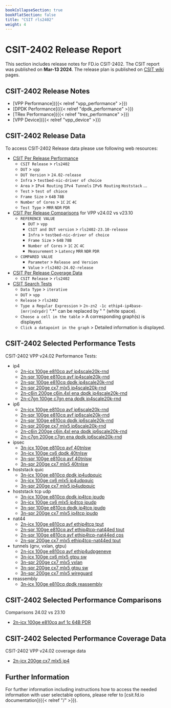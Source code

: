 ```yaml
---
bookCollapseSection: true
bookFlatSection: false
title: "CSIT rls2402"
weight: 4
---
```


# CSIT-2402 Release Report

This section includes release notes for FD.io CSIT-2402. The CSIT report
was published on **Mar-13 2024**. The release plan is published on
[CSIT wiki](https://wiki.fd.io/view/CSIT/csit2402_plan) pages.

## CSIT-2402 Release Notes

- [VPP Performance]({{< relref "vpp_performance" >}})
- [DPDK Performance]({{< relref "dpdk_performance" >}})
- [TRex Performance]({{< relref "trex_performance" >}})
- [VPP Device]({{< relref "vpp_device" >}})

## CSIT-2402 Release Data

To access CSIT-2402 Release data please use following web resources:

- [CSIT Per Release Performance](https://csit.fd.io/report/)
  - `CSIT Release` > `rls2402`
  - `DUT` > `vpp`
  - `DUT Version` > `24.02-release`
  - `Infra` > `testbed-nic-driver of choice`
  - `Area` > `IPv4 Routing` `IPv4 Tunnels` `IPv6 Routing` `Hoststack` ...
  - `Test` > `test of chioce`
  - `Frame Size` > `64B` `78B`
  - `Number of Cores` > `1C` `2C` `4C`
  - `Test Type` > `MRR` `NDR` `PDR`
- [CSIT Per Release Comparisons](https://csit.fd.io/comparisons/) for VPP
  v24.02 vs v23.10
  - `REFERENCE VALUE`
    - `DUT` > `vpp`
    - `CSIT and DUT version` > `rls2402-23.10-release`
    - `Infra` > `testbed-nic-driver of choice`
    - `Frame Size` > `64B` `78B`
    - `Number of Cores` > `1C` `2C` `4C`
    - `Measurement` > `Latency` `MRR` `NDR` `PDR`
  - `COMPARED VALUE`
    - `Parameter` > `Release and Version`
    - `Value` > `rls2402-24.02-release`
- [CSIT Per Release Coverage Data](https://csit.fd.io/coverage/)
  - `CSIT Release` > `rls2402`
- [CSIT Search Tests](https://csit.fd.io/search/)
  - `Data Type` > `iterative`
  - `DUT` > `vpp`
  - `Release` > `rls2402`
  - `Type a Regular Expression` > `2n-zn2 -1c ethip4-ip4base-[mrr|ndrpdr]`
    ".*" can be replaced by " " (white space).
  - `Choose a cell in the table` > A corresponding graph(s) is displayed.
  - `Click a datapoint in the graph` > Detailed information is displayed.

## CSIT-2402 Selected Performance Tests

CSIT-2402 VPP v24.02 Performance Tests:

- ip4
  - [2n-icx 100ge e810cq avf ip4scale20k-rnd](https://csit.fd.io/report/#eNrtVstOwzAQ_JpwQYvsrUO4cGjJfyDjbGlEmpq1G1G-HreqtIkAqUgtvfjgl2asHe9oJIe4YXoO1D0W5aKoFgVWbZOmYja_TQt3AY1CGLwHNHdpx9SRDQTYQ-s-QCv1Sug1PWjl3sEOS2i9gXvzAtoBxdX-lEZwtiNUb8B9A33D-xL4dCzxrZ6gzTYKmlRMkIFYwIk8ofnVbsT5TbTwLZOVC0m5QJHCSMzPbxP2ku2aQvtJciV1RXCXGi-QdtM6cedH6LFhVX1g_JNLPrv0N5f85VzCnKXTXcJrZQlzls7l0gWzZHKWTnfJXCtLJmfpXC5Jlsr6pt_w-vDXK-sv2WmuRg)
  - [2n-spr 100ge e810cq avf ip4scale20k-rnd](https://csit.fd.io/report/#eNrtVstqwzAQ_BrnUrZIWznupYem_o-iypvG1HHUlWpIv75KCKxNUkghaS466MWM2NEOAwpxw_QaqHsqykVRLQqs2iZNxcPzXVq4C2gUwuA9oLlPO6aObCDAHoJn0Eq9E3pNj1q5T7DDElpvYG7eQDuguNqd0gjOdoTqA7hvoG94VwJfDiWO6gnafEVBk4oJMhALOJEnNL_ajji_iRa-ZbJyISkXKFIYiTn9NmEv2a4ptN8kV1JXBHep8QJpN60Tt36EHhpW1XvGP7nks0t_c8lfzyXMWTrfJbxVljBn6VIuXTFLJmfpfJfMrbJkcpYu5ZJkqaxn_YbX-79eWf8ADdavEg)
  - [2n-spr 100ge e810cq dpdk ip4scale20k-rnd](https://csit.fd.io/report/#eNrtVkFOwzAQfE24oEX24hAuHFryD2TshUZN08U2lcrrcatKmwg4RGrpxYc4tmZXM97RSI5pG-glUv9U1cuqWVbYdD4v1f3iNv9CH9EohB0zoLnLu0A92UiAA0QOoJV6J2RNj1q5D_Ds19CxgQfzCtoBpdXhlL_obE-o1hAGD4MPBw58PnH8IBTUfyZBs4wJsqMg4ESflPFqP6r5U7U02EBWOrJ0gRLFkZrfLyfVb8FuKHZfJC15LIK7PHqBtJvypD2P0NPEmvZY8V8-cfFppk98QZ-w5GmGT3i1PGHJ09l8umSeTMnTDJ_M1fJkSp7O5pPkqW5vhm3YHN99dfsNi3az2g)
  - [2n-spr 200ge cx7 mlx5 ip4scale20k-rnd](https://csit.fd.io/report/#eNrtVstqwzAQ_Br3UjbYG7k-9dDU_xEUeZuYyo5YqSbp11cJgbVpezDkcdHBssTsMqMdBuTDnmntyb5m5SqrVhlWbROXbPn2HH9sPaocYXAOUC3ijsmS9gTYg3cMmOdbQleYQzWQDtDZQwmtU_CiNlAYoLA7neLnjbaE-Sdw30Df8IkE3y8kvxgFbb6CoFHHBBmIBZwIlDK3O45q_pctHZpJS0vULlAgP5Lz9-2k-oN1R779JmmJcxHcxOELVJgpTzi6EXoZWVWfK-7mlEtOzXXK3dIpTJma4xQ-LlOYMnU9p26aKZUyNccp9bhMqZSp6zklmSrrp37P3fkNWNY_glq9yg)
  - [2n-c6in 200ge c6in.4xl ena dpdk ip4scale20k-rnd](https://csit.fd.io/report/#eNrtl91qwzAMhZ8muxkasZo0u9nFurzH8GxtDU1dYaeF7unnhIISuo0V2rUXvsgf5wQp-jiIhG7j6TVQ-5SVi6xaZFg1Np6y2fN9vPg2YJEj7JgBi4d456klHQjQgZk3DjDPP0ixIqfBsl1BwwWoUj2-gTJA3bJ_jkcwuiXMV-CdBWd9XwNfDjWOCopqt52osY2JsiMv4qQ_sfFyP_L80LXYtSct_ti4SB2FUS_ff5q4371eU2g-SV4ZxiIOE0c_Es20UrfnkXqYWFUPjv_ixInTiZz4gpww5ekETni1PGHK09k4XSZP8yJtpyNKcSi3tJt-Z8SJ0Q3spZ5R2kp_Z4RXylHaSOdiJDkq6zu38evhv6msvwDzBpLJ)
  - [2n-c7gn 100ge c7gn ena dpdk ip4scale20k-rnd](https://csit.fd.io/report/#eNrtl91qwzAMhZ8muxkasZosu9nFurzH8GytDU1dYaeF7unnhIISuo0V2rUXvsgf5wQp-jiIhG7j6S1Q-5yV86yaZ1g1Np6y2ct9vPg2YJEj7JgBi4d456klHQjQgakWDlSeL0ixIqfBsl1BwwWoUj29gzJA3bJ_jkcwuiXMV-CdBWd9XwNfDzWOCopqt52osY2JsiMv4qQ_sfFyP_L80LXYtSct_ti4SB2FUS_ff5q4P7xeU2g-SV4ZxiIOE0c_Es20UrfnkXqYWFUPjv_ixInTiZz4gpww5ekETni1PGHK09k4XSZPj0XaTkeU4lBuaTf9zogToxvYSz2jtJX-zgivlKO0kc7FSHJU1ndu49fDf1NZfwEWdpKp)
- ip6
  - [2n-icx 100ge e810cq avf ip6scale20k-rnd](https://csit.fd.io/report/#eNrtVstOwzAQ_JpwQYvsrUN64UCb_0DG2dKINDVrE1G-HreqtIkAqUgtvfjgl2asHe9oJIe4ZXoK1D0U5aKoFgVWbZOmYvZ4mxbuAhqFMHgPaO7SjqkjGwiwh9Z9gFbqhdBrmmvl3sAOK2j9PVTzZ9AOKK73pzSCsx2hegXuG-gb3pfA5bHEt3qCNu9R0KRiggzEAk7kCc2vdyPOb6KFb5msXEjKBYoURmJ-fpuwV2w3FNpPkiupK4K71HiBtJvWiTs_Qo8Nq-oD459c8tmlv7nkL-cS5iyd7hJeK0uYs3Quly6YJZOzdLpL5lpZMjlL53JJslTWN_2WN4e_Xll_AXFKrso)
  - [2n-spr 100ge e810cq avf ip6scale20k-rnd](https://csit.fd.io/report/#eNrtVstqwzAQ_Br3UrZIG7nOpYek_o-iypvG1HHUlWJIv75KCKxNW0ghaS466MWM2NEOAwpxy_QSqHsqymVRLQus2iZNxWxxnxbuAhqFMHgPaB7SjqkjGwiwh-AZtFJvhF7TXCv3AXZYQesfoZq_gnZAcX04pRGc7QjVO3DfQN_woQQ-n0p8qydos4uCJhUTZCAWcCJPaH69H3F-Ey18y2TlQlIuUKQwEvPz24S9Yruh0H6SXEldEdylxguk3bRO3PsRempYVR8Z_-SSzy79zSV_PZcwZ-l8l_BWWcKcpUu5dMUsmZyl810yt8qSyVm6lEuSpbK-67e8Of71yvoLpaivlg)
  - [2n-spr 100ge e810cq dpdk ip6scale20k-rnd](https://csit.fd.io/report/#eNrtVkFOwzAQfE24oEX24pBeOFDyD2TshUZN08U2lcrrcatKmwg4RGrpxYc4tmZXM97RSI5pG-glUv9Y1cuqWVbYdD4v1f3Tbf6FPqJRCDtmQHOXd4F6spEAB4gcQCv1TsiaFlq5D_Ds19DxAzSLV9AOKK0Op_xFZ3tCtYYweBh8OHDg84njB6Gg_jMJmmVMkB0FASf6pIxX-1HNn6qlwQay0pGlC5QojtT8fjmpfgt2Q7H7ImnJYxHc5dELpN2UJ-15hJ4m1rTHiv_yiYtPM33iC_qEJU8zfMKr5QlLns7m0yXzZEqeZvhkrpYnU_J0Np8kT3V7M2zD5vjuq9tvJi20Xg)
  - [2n-spr 200ge cx7 mlx5 ip6scale20k-rnd](https://csit.fd.io/report/#eNrtVkFOwzAQfE24oEXJ4mAuHFryD2SchUY4qbU2UcvrcatKmwg4RGrpxYc4tmZXM97RSA5xy_QSyD0V9brQ6wJ116aluF_dph-7gKpEGL0HVHdpx-TIBAIcIHgGLMt3Ql_ZnR7JROjdrobOP4B-fIXKAsXN4ZS-YI0jLD-AhxaGlg8k-Hwi-cEoaPsZBU06ZshILOBMoJT5zX5S87ds6TBMRlqSdoEihYmc328n1W9segrdF0lLmovgNg1foMrOeeLeT9DTyHRzrPg3p3x2aqlT_pJOYc7UEqfwepnCnKnzOXXRTKmcqSVOqetlSuVMnc8pyVTd3Axb7o9vwLr5Bh_nvk4)
  - [2n-c6in 200ge c6in.4xl ena dpdk ip6scale20k-rnd](https://csit.fd.io/report/#eNrtV8tqwzAQ_Br3UrZY2zjqpYem_o-iSNvGxFGEpAbSr49iAmuTBBqwmx508IsZs-MdhsEhbj19BGpfi2pRyEWBsjHpVDy_PaaLbwPOSoSdc4Czp3TnqSUVCNCCnjcWsCy_SDhBVoFxZg2Nm4OoxMsShAaKq-NzOoJWLWG5Bm8NWOOPM_D9NONsIKPmOzKaZAyQHXkGB_qY5lb7HueKaqYrT4r5SThDkUJPy-VPY_anVxsKzQ_xK91amKHT6nugHk6Ke9dDTxuTdcf4K59c9ulGn9yEPmHO0w0-4d3yhDlPo_k0TZ5kbqdzl-T_6iaZm2lEj6bLUW6l33uEd8pRbqSxPOIcVfWD3fpN999U1Qf7j5NR)
  - [2n-c7gn 200ge c7gn ena dpdk ip6scale20k-rnd](https://csit.fd.io/report/#eNrtV8tqwzAQ_BrnUjZY27jqpYem_o-gStvExFGEpAaSr69iAmuTFhqwmx508IsZs-MdhsEh7j2tArUvRbUs5LJA2Zh0Kh5fH9LFtwEXJcLBOcDFPN15akkFArSg5dqCKMs1CSfIKjDObKFxTyAq8fwOQgPFzfk5HUGrlrDcgrcGrPHnGfh2mXE1kFHzGRlNMgbIgTyDA31Mc5tjj_ODaqYrT4r5SThDkUJPy_efxuwPr3YUmhPxK91amKHT6nugHk6KR9dDLxuTdcf4K59c9ulGn9yEPmHO0w0-4d3yhDlPo_k0TZ5kbqdrl-T_6iaZm2lEj6bLUW6l33uEd8pRbqSxPOIcVfXM7v2u-2-q6i8e_5Mx)
- ipsec
  - [3n-icx 100ge e810cq avf 40tnlsw](https://csit.fd.io/report/#eNrtmM1OxCAQgJ-mXsyYwlK7Fw-ufQ_D0tldkv4gYN369NK6CW2MiZql9cClP5kBBr58yQRjW43PBquHJNsl-S6huSzdI9k83rqXrgxlKYVOKaDszn1prJAbhE0DUpyBpOkRqSK4Jal4Ad4dQOhe2RZIRrZ7IALQnqRiUhkULLVNZd7A_e-HSWRjgaOh2f1R1NCUeliZPl1W_lKGj5av1kddcbNIh9oHZ1X7NHXqfc63e_H5XCP3Az636KMWzaSen27Yjz9oXqOR7-gnGY_PZwiHaRIU87VtrybRyznmxZixLlMVmV6FqQrMlEZPAzClq3pKo6eLMw3tKYueBmDKVvWURU8XZxrOU1nLc2x7_4p0OL3_1vX-mmiU9CpEAzsaW94AROmajsaGd3GigR2N7W4AomxNR2OzuzhR72hW3DStrse73qz4ALThK64)
  - [3n-icx 100ge cx6 dpdk 40tnlsw](https://csit.fd.io/report/#eNrtmEtOwzAQQE8TNmhQ7DqkGxaU3AOlztBa5GNsUxpOjxMqTSqEBKhOWHiTj2Zsj_30pJGt6ww-WqzvkmyT5JuE56ryj2R1f-1fprZcpBwOWgMXN_7LYI2lRVi1oOQRWJrukGuGa5bKF6h09QzS9Np1wDK23gKTgG6vtFDaohSpa2v7Bv5_O8yiWgclWp7d7mQDbWWGpfnDaekvdVC0enUU9dWdRQ5oKHhWNqXpfU8532-GBpQGSxrxuUeKOrSTgn66Yxr_ZMoGrXpHmmQ8P8qQHtQkKM_Xdr2eRE8HmRdjxsJUdaR6Gao6NFUeXQ1BlS_rKo-uzk81uKsiuhqCqljWVRFdnZ9qQFdVo46xBf4z1OH4_l0H_GumUdTLMA3taWx_QzDli3oam9_5mYb2NLa-IZiKRT2Nje_8TMnTrLhqO9OMd8BZ8QHg7TU-)
  - [3n-spr 100ge e810cq avf 40tnlsw](https://csit.fd.io/report/#eNrtmM1OxCAQgJ-mXsyYwlK7Fw-79j0MpbO7JP1BwGp9emndhG2MiZql9cClP5kBBr58yQRjO41PBuuHJNsn-T6huazcI9nsbt1L14aylEKvFFB257401sgNwqYtwSgNJE2PSBXBLUnFM_D-AEIPynZAMrItgQhAe5KKSWVQsNS2tXkF91-Os8jWAkdDs_ujaKCt9Lg0fTwv_aUOH61erI-66maRHrUPzsr2aeo0-JzvN-MHcI3cj_jco49aNBcF_XTHfvxB8waNfEc_yXR-PkM4UBdBMV_bDuoiej7IvJgyVqaqItXrUFWhqdLoagiqdF1XaXR1earBXWXR1RBU2bqusujq8lQDuiob-RZb4D9DHY_v33XAv2YaRb0O09CexvY3BFO6qqex-V2eaWhPY-sbgilb1dPY-C7P1HuaFTdtp5vpDjgrPgDqXTZ2)
  - [3n-spr 200ge cx7 mlx5 40tnlsw](https://csit.fd.io/report/#eNrtmM1OxCAQgJ-mXsyYlgXrxYNr38OwdNwl6Q8BrK1PL62b0MbEaFzEA5f-ZAYY-PIlE4ztNT4ZbO4zts_KfUZKWbtHtnu4di_dGEJzAoNSQOiN-9LYIDcIu46DURpInh-RqEKM5YDcQtuMDISelO2hYMXdAQoBaE9SUakMCprbrjGv4P4P8zyys8DREHZ7FC10tZ4XJ4_nxT9V4qP1i_VRV98mMqD2wU3hPk2dJp_z1Xb8EK6R-zEfu_RRi2ZV0nf37Mc_a96ikW_oJ1lO0GcIB2sVFNu17aRW0fNRltWSEZ2sSmQvRVaFJ0uSs2HIktjOkuRsDLJ_4CxNzoYhS2M7S5OzMcgGdVa2ckyt8S_Azgf4DzvjH3NNwl6Ka3hfU1schiuJ7GtqimNwDe9raonDcKWRfU0NcQyu3ldWXXW9bpc7Y1a9A6ljU84)
- hoststack quic
  - [3n-icx 100ge e810cq dpdk ip4udpquic](https://csit.fd.io/report/#eNrlVctuwyAQ_Br3Um0FxJZz6aGJ_6PCsK1RSExYHDX9-hIr6tpqc80hvgDSzOxrtIJSH_Gd0L8W1aaoN4Wqnc1HsXp7zlf0pEqh4BQCqPIlvyJ61ISwOoAzXyCF-EQVJK6lMEewwe6g6ylR0mYHUq1FC9IApg5cKAcbjoMz7SVADomm66ENdMmnttd8f5IzaofEaNbPkBNGBme1Mi10Z-bc7oAFOqJmxW9jTEhIk5put8mKj6j3SO4bWTaOiRkmWzIBzTxbOocJep1e3YyMO_lHRnvMfC8FLcDH_9p9UD-XZecju7ms5bzzblbN06GP-_HPrJof9LcJqA)
  - [3n-icx 100ge cx6 mlx5 ip4udpquic](https://csit.fd.io/report/#eNrlVUFuwyAQfI17qbYCYte99NDU_6gw3taoOKYsjpy8PsSKurbaXHNwLoA0M8zujhAU-4AfhO41K7ZZuc1UaZu0ZJu3x7QFRyoXCvbeg8qf0imgQ00Imx1YM4IU4guVl2Z8bkbo3FhA21OkqM03SPUiapAGMLZgfT40_mewpj7r041o2h5qT2c79X6x--PNaDNERpN-gewxMLgolWm-PTDnagPM1wE1C377YkJEmpV0vUtWfAbdIdkjsmyaEjNMCmQGmqVbPPgZehleWU2M26RHRjuUwjgpaP0p_tftOtO8qzBXnOVdPcwbv8uietj1oZv-yqI6ATY_CZg)
  - [3n-spr 200ge cx7 mlx5 ip4udpquic](https://csit.fd.io/report/#eNrlVctugzAQ_Bp6qbayHRC99NCE_4iM2RRUExyvQUm-Pg6KsqA-jjmEi21pZvY1WplC53FLaD-SbJ3k60TlTRWPZPX5Gi9vSaVCweAcqPQtvjxa1ISw2msg50EJ8YXKSXPMB9QBWnvMoO4oUNDmG6R6FyVIAxhqaFzaV-7QN6a8hohB0dQdlI6uGdXmlvFHekarPjAa9TNkQM_grFqmufrEnP96YIn2qFlzb40JAWlS1d-NsmLndYvUnJFl46CYYaItE9DMs4WTm6C3-eXFyHiYh2S0RSmMlYIW4eVvDT-tp0uz9LkdXdqSPnhHs-Jl3_l2_EOz4gJZsRPY)
- hoststack tcp udp
  - [3n-icx 100ge e810cq dpdk ip4tcp ipudp](https://csit.fd.io/report/#eNrlVUFuwyAQfI17qbYCbNe99JDU_4gwbGorJKYsiZK-vsSKuraqNKf2EF8AMTPsDiMExT7gitC9ZuUyq5aZqjqbhixfPKYpOFKFUHDwHlTxlFYBHWpCyHfQmSNIId5ReYkvUpgPsN5uoO0pUtRmA7J4Fg1IAxhb6HwRjW_OYmd9OqfXNm1iWOfQeDoXVW-Xoj86YNTuI6OprwlywMDgpGGm-fbEnOs2WKADalZ8u2NCRBr1dMMry9ZBb5G6T2TtcGHMMCmcEWimJePJj9DLFVb1wPiHJMloh9I4KWgugf5m-T5y3dv5vNBrXu8mybm90BuW_z7Xsn7Y9WE7_KVl_QUYjRDu)
  - [3n-icx 100ge cx6 mlx5 ip4tcp ipudp](https://csit.fd.io/report/#eNrlVcFuwyAM_ZrsMnkCkjSnHdblPyYC7hKNNAjTKt3Xj0bVnGjqeuqluQDiPWM_P1lQHAJ-ELrXrNxm1TZTVWfTkuVvz2kLjlQhFBy9B1W8pFNAh5oQ8j10ZgQpxCcqL824sSP0biyhHShS1OYLZLERDUgDGFvofBGNb86xzvr0zKBtusSwy6HxdM6p3i85_xTAqD1ERlNZC-SIgcFFvUzz7Yk5V1UwXwfUHPArjgkRaVbSDakctgu6R-q-kWOnfjHDJGtmoFmmjCc_Qy8drOqJcX8fyWiH0jgpaCV2_qf4IVw92NVM5zWpj-LjyqbzhuL7u1rWT_sh9NMfWtY_O78Q3g)
  - [3n-spr 100ge e810cq dpdk ip4tcp ipudp](https://csit.fd.io/report/#eNrlVUFOwzAQfE24oEW2kxAuHCj5B3LsLYmaNovXrVRejxtVbCJEe4JDc7Etz4x3xyPLHIeAb4z9c1ausmqVmarzacjyl_s0hZ5NoQwciMAUD2kVsEfLCPmuAaYAWql3NKTxSSv3AZ78BtqBI0frNqCLR9WAdoCxhY6K6Kg5qXtP6aDB-rSJYZ1DQ3yqal7PVX-0IKjfR0FTYzPkgEHAWcdCo_YonAs-RGEDWpF82xNCRJ40dcWsyNbBbpG7TxTteGPCcCmeCejmJeORJuj5Dqt6ZPxHluxsj9r1WvFiIr3k-UaS3fsFvdLfzN5Olot7pVc8_32yZX23G8J2_FPL-gse3xSG)
  - [3n-spr 200ge cx7 mlx5 ip4tcp ipudp](https://csit.fd.io/report/#eNrlVUFuwyAQfI17qbYCbNenHpr4HxWGTW0Vx4glVtLXl1hR11bV5NQe4gsgZobdYYSgOAR8I3QvWbnJqk2mqs6mIctfH9MUHKlCKBi9B1U8pVVAh5oQ8r0G8gGUEO-ovDTHakQdoXfHEtqBIkVtPkAWz6IBaQBjC50vovHNWe6sTycN2qZNDLscGk_nsmp7KfujB0btITKaOlsgIwYGFy0zzbcn5lwzwhIdULPm2x8TItKsqxtuWbYLukfqPpG105Uxw6SAZqBZlownP0Mvl1jVE-Nf0iSjHUrjpKD1hHrN9L1ke7Breqm_ub2jNNf3Um-Y_vtsy_phP4R--lvL-gsy1Rse)
- nat44
  - [2n-icx 100ge e810cq avf ethip4tcp tput](https://csit.fd.io/report/#eNrtVctqwzAQ_Br3UrZIsiT70kNS_0dQ5E1tcJytpJikX185DcimGAotLYRc9JpZ7Y6GRT4cHG48ds-ZWmfFOhNFW8chy1ePcXKdF5IJGIhAyKe4ctih8Qiih9aegDP2ioI4lpzZNzDDDlqS4_EWuAUMTdwGS-PpdoxrOBMSSOfgtVRcQKBjgL52Y1Lxck36pYKE1seQ0FjXDBnQJXBWcKJRc55wlmQkvnFoUkDUkaCAflLMN8Wm8J0ze_TtO6Y7xodLBBvNmWB2njmcaYJen7CoLox_c5LuTv7USfpzJ7VSuf5UJ7koC13edlsu6L2Zzlzyk-5-_mp_quqhP7j95e9U1QekIvTr)
  - [2n-spr 100ge e810cq avf ethip4tcp-nat44ed tput](https://csit.fd.io/report/#eNrtVctqwzAQ_Br3UrZYa0n2pYek_o-iypva4DhbSTGkX185DcimGAotLYRc9JqRdmeHRT4cHD176h8ztc3KbYZl18QhKzb3cXK9R5kjjMyA8iGuHPVkPAEO4NmByPNXQhZUidy-gRl30LGcjl9AWKDQxm2wDIMJUlIDrchRAusCvJZKIAQ-BhgaNwXFp0vQLxkktDmGhMa8FshILoGLhBON29OMsyYj8Y0jky5EOQkK5GfJfFNsur5zZk--e6f0xlS4RLDRnBlml5HDiWfopYRlfWb8m5N8c_KnTvKfO6mVKvSnOimwKnV13W25ovdqOnPNT775-av9qeq74eD2579T1R-52PPT)
  - [2n-spr 100ge e810cq avf ethip4tcp-nat44ed cps](https://csit.fd.io/report/#eNrtVdtqwzAM_ZrsZWjYju3kZQ_r8h_Fc9QlkKaa7QXar5_XFZSwFQYbG5S--MKRfHR0EI5pF3AdcbgvzKqoVoWq-jYvRflwm7cwRKWFgokIlL7Lp4ADuoigRogUQArxjIok1lL4F3DTBnrSYPUTSA-YunxLnmB0SWtsoZNCaSBbQrTaSAWeIoxteKdUjyfKT_yMtq-J0VzVApkwMLgol8Oo289izongeBfQcUJWw1DCOCvme1o5exPcFmN_QH4id41xn41hSPolb9rTDD01sGqOEf_kIl1d_JmL9NcuWmNK-yFNS1VXtr7ocfxa7oVM5Bkv6erlL86laW7GXdge_0rTvAFXze5j)
  - [2n-spr 200ge cx7 mlx5 ethip4tcp-nat44ed tput](https://csit.fd.io/report/#eNrtVdtqwzAM_ZrsZWjYip30ZQ_t8h_Dc7QlkKTCdkPbr6_bFZwwAoMNCqUvvnAk6xwdhH3YOnr31L1mepOVmwzLto5Llq-f4-Y6j0ogjMyA6iWeHHVkPAEO4NkBCvFFyNLuy5FMgL7ba2hZgRTiA6QFCk28BsswmKAU1dBIgQq4yMEXSkuEwLsAQ-3OZfHtWvYHh4TWu5DQyGyGjOQSOKOcwrg5TGKWhaQM48iklCgoQYH8hM4v5ab0T2d68u2R0hvn1qUAGw2aYHZeORx4gl6bWFaXiBu6yQ83_-4m38DNQuu8-NanJK7KYnXv47mg-I4mdMlTfnj6z3Oqq6dh6_rLX6qrEyEm_aM)
- tunnels (gnv, vxlan, gtpu)
  - [2n-icx 100ge e810cq avf ethip4udpgeneve](https://csit.fd.io/report/#eNrtVsGKwjAQ_ZruZZmlia3dyx7U_ofEdNRCjWOSFvXrN5XCtCvCHgSh9ZKEvDeZmTweifNHi2uH1U-ULqNsGcmsLMIQzRafYbKVk0ksoSECmXyFlcUKlUOQBkp9BhHHO5Qk8FvE-gSq2UJJydrXxmDlYJ5sQGhAvw-70M11QTs02CCIeSC2AZv2SFPYNrNcdZnvymC0qD2jobgB0qBlcFA102h_6XEe9cJ8ZVFxQK9Fpnh0vaL-1TIHb606oCuvyCeEu2NcB5kYEnqY1l-oh3b3mOU3xms1pbemT9GUXqvp9Gw6dpdOz6Qj96hMp_eYDnseo0__qEpvVZ_t1TT_MEd7uP1_0_wX2pkbKQ)
  - [3n-icx 100ge cx6 mlx5 gtpu sw](https://csit.fd.io/report/#eNrtlkFuwjAQRU-TbqqpksEhqy4KuQcKzhQiOcayHQicvg5CmkQtCxCFjTdx5P_tGfvpS3Z-Z2nlSH0m-SIpFgkWTR0-yezrPQxWORQpwt4YQPER_iwpqhzBTEMje8jSdENoMtnP6x5a1efQGLHyndakHMzFGjIJ5LdhduNN5w6Dvh520LUdCuHyUuhXVVbrzrMaepkoe7IsTppkm9ke2XO1dfZXlipeMDoRWzy5UVN_nZC937ZqyTUn4gXhZliXAQJLmZxW8UczUi_XVpRnx1OJmUjsHmLm_4lhzNhtxPDVGcOYsUcSe0LGRMzYbcTEqzMmYsYeSYwzlpdvemfb85sxL38A-znb1g)
  - [3n-spr 200ge cx7 mlx5 vxlan](https://csit.fd.io/report/#eNrtVcFuwjAM_ZpymTy1oV1PHAb9D5SmHlRKg-WEquzrF1glt0Jw4YCEuCRRnl_s5ycrPhwYtx7tKinWSblOVNk2cUmW3x9xY-tVniroiUDln_HEaFF7hKXT4IlBpekOFWVmKHvUATo7FNBSvg1H59B6-MpryAxg2MfbfrDagVV1U8dHOm0sO3ANnzOqzZjxKr2gzTEIGouaIT2ygLNqJYz2J4m5p0EomlELZyJNQgL6SV23pQrjh3WHvv1FocVGCW6iLQJlZp4rnGiCjv0rq0vEczykt4cPeUjP8XAwZ2EvPoH_Il9q9kbf6O3bw_NWVAt34O7y_xXVH06v_as)
  - [3n-spr 200ge cx7 mlx5 gtpu sw](https://csit.fd.io/report/#eNrtlsFugzAMhp-GXSZP4IZx2mEt71Gl4LVIgVpJYO2efqGqZNCmSZ0q1EMuBPH_xk4-_VKcP1raOjJvSb5OinWCRVOHR7J6fw6LNQ5VijAwA6qX8GbJkHYEq06DYwuYpntCzqpTMZD20JpTDg2rre-7joyDV7WDrALyh_B177l3n6O-G3_S1XbshZtrrx-NRa17L2oYZ6YMZEWczSk2PpzF89f0UqItaamZbEosntxkrt82Kd4Pq1tyzRdJQTgc0auAQqSsmnfxZ56o15MryotjaW4cuf2TGy_CDWPebuaGD5A3jHm7M7dl8qZi3m7mph4gbyrm7c7cJG95-dQdbXu5V-blN__K6zY)
  - [3n-spr 200ge cx7 mlx5 wireguard](https://csit.fd.io/report/#eNrtVl1rwyAU_TXZy3CoTUhe-rA2_6PYeNcGjJWrSdv9-plQuAmD7WWsUPui4jnX-3E4oA8nhJ0Hs86KTVZuMlm2Oi7Z6v01bmi8zLlkg3NM5m_xhGBAeWArq5h3yCTnB5BONJdyABVYZy4Fa12-C721YDwThaj2TDQMwjHe99qdW4RDr1ALzoM1_jzy9-OjVuOYW25vub8VQqjuA6GxvAUyABK4qJto7nglzk_dUIhCUBQza5IoAfysrt9bpsgPVB349hMofBodMZoo1QxsllnD1c3Q2yTLemLcW1f31PWPdHV31TU5tybg1eSc-vg-rVLzafX4Pq1S82n1zz4t6hd7wm76Bxf1F_3qK2U)
- reassembly
  - [3n-icx 100ge e810cq dpdk reassembly](https://csit.fd.io/report/#eNrtVkFOwzAQfE24oEWx65BeOFDyD5Q4S2uROMZrCuH1uKHSJkJckNLmkIttecar2R2NZAqdx2fC5iHJdkm-S2Ru6rgkm8fbuPmGpEolHJ0Dqe7iyWODJSFsLBj9CSJN9yidwK1I9RvUrn4F7XsXOhCZ2FYgNGA4GKeMI9SRngbb0AfEm-pUx9gAJZLM7ve6jdVLImyrpgdb-5MO-XTW8UsUo_V7YDRKnSBH9AxOemCaO_TM-bszflBGofzip2FGA9JI0L_a52IvvmyRzBdyxWGyzNDRwhGop0JC70boeap5MTCW5Ldb_Z7Bbze333LN92X9ltfNt1zzvSS_Z8-3WvN9Wb_VdfOt1nwvyW_Od1bc2M63wz89K74B21hUdQ)

## CSIT-2402 Selected Performance Comparisons

Comparisons 24.02 vs 23.10
- [2n-icx 100ge e810cq avf 1c 64B PDR](https://csit.fd.io/comparisons/#eNqNkE0OwiAQhU9TN4YGsLVuXFh7AGO8AMGpadJSHGijnl7oj9jEhQkBZt43zPAM1CAtXPdRlkc8QygBQUlw92hzWI9ZA3aKL9g56bgekr6yatUCvXYz6o5eax-MvFN6wCBibXhCOeGbmFGC7jVhIOCVKlEEmitSyQdhlN6AawY7RuWdiL4MFbLFz9ipn4UdfZgWk15iY6rXEtkm-YKx9qmXxKk4T0Q2rLlXowX-4ZKjRAP2--PBiBHpRd3BD1-S2O1fvgz9V6rFZu9HS4s34Cl0zQ)

## CSIT-2402 Selected Performance Coverage Data

CSIT-2402 VPP v24.02 coverage data
- [2n-icx 200ge cx7 mlx5 ip4](https://csit.fd.io/coverage/#eNpVjsEOwiAQRL8GLwaDK4RTD9r-h9ngxpIgJYBI_94SD9TLJjNvZjOJHJlsFz8wfWOgo0vbZZfr8SdACmgGjM14vHOnJYQ_Uih2CPIkgMftOybqsTCvu4zn1lQOQjwJwtlUXQgzf7mqegMjYa_YIJvQ0yHNy-fuMJM368BU2763WkpNXye-PaE)

## Further Information

For further information including instructions how to access the needed
information with user selectable options, please refer to
[csit.fd.io documentation]({{< relref "/" >}}).
